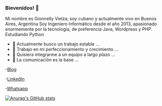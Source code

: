 ### Bievenidos! 👋

Mi nombre es Gionnelly Vielza, soy cubano y actualmente vivo en Buenos Aires, Argentina
Soy Ingeniero Informático desde el año 2013, apasionado enormemente por la tecnología,
de preferencia Java, Wordpress y PHP.
Estudiando Python


- 🔭 Actualmente busco un trabajo estable ...
- 🌱 Trabajo en mi perfeccionamiento y crecimiento ...
- 👯 Quisiera integrarme a un equipo a largo plazo ...
- 💬 La comunicación es la base ...


-[Blog](https://gionnelly-v.com)

-[LinkedIn](https://www.linkedin.com/in/gionnelly-vielza-dur%C3%A1n-038875197/)

-[Whatsapp](https://wa.me/+5491150392391)

[![Anurag's GitHub stats](https://github-readme-stats.vercel.app/api?username=gvielza)](https://github.com/gvielza/github-readme-stats)



